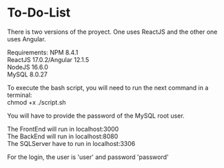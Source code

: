 # To-Do-List

There is two versions of the proyect. One uses ReactJS and the other one uses Angular.  

Requirements:
	NPM 8.4.1  
	ReactJS 17.0.2/Angular 12.1.5  
	NodeJS 16.6.0  
	MySQL 8.0.27  
	
To execute the bash script, you will need to run the next command in a terminal:  
	chmod +x ./script.sh  
	
You will have to provide the password of the MySQL root user.

The FrontEnd will run in localhost:3000  
The BackEnd will run in localhost:8080  
The SQLServer have to run in localhost:3306  

For the login, the user is 'user' and password 'password'
